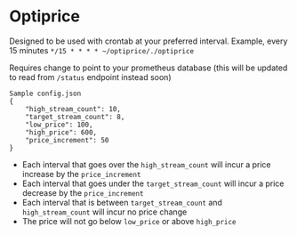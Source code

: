 # Optiprice
Designed to be used with crontab at your preferred interval.
Example, every 15 minutes
`*/15 * * * * ~/optiprice/./optiprice`

Requires change to point to your prometheus database (this will be updated to read from `/status` endpoint instead soon)

```
Sample config.json
{
    "high_stream_count": 10,
    "target_stream_count": 8,
    "low_price": 100,
    "high_price": 600,
    "price_increment": 50
}
```

- Each interval that goes over the `high_stream_count` will incur a price increase by the `price_increment`
- Each interval that goes under the `target_stream_count` will incur a price decrease by the `price_increment`
- Each interval that is between `target_stream_count` and `high_stream_count` will incur no price change
- The price will not go below `low_price` or above `high_price`

